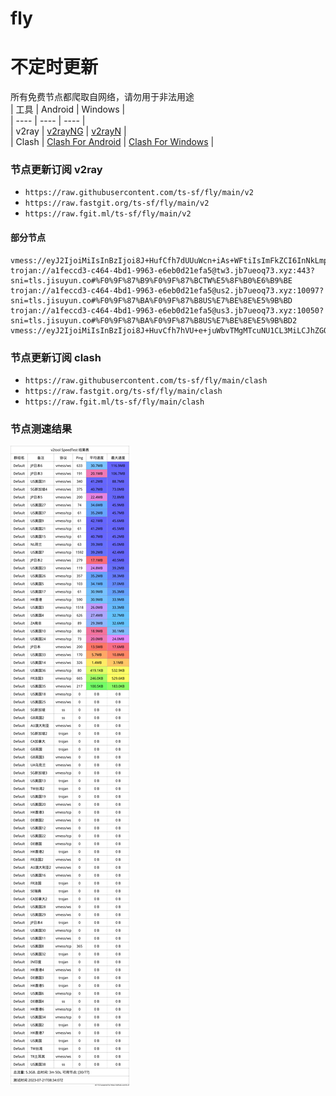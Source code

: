 # fly
# 不定时更新
所有免费节点都爬取自网络，请勿用于非法用途  
|  工具  | Android  | Windows  |  
|  ----  | ----   | ----  |  
| v2ray  | [v2rayNG](https://github.com/2dust/v2rayNG/releases) | [v2rayN](https://github.com/2dust/v2rayN/releases) |  
| Clash  | [Clash For Android](https://github.com/Kr328/ClashForAndroid/releases) | [Clash For Windows](https://github.com/Fndroid/clash_for_windows_pkg/releases) | 
  
### 节点更新订阅  v2ray
- `https://raw.githubusercontent.com/ts-sf/fly/main/v2`  
- `https://raw.fastgit.org/ts-sf/fly/main/v2`  
- `https://raw.fgit.ml/ts-sf/fly/main/v2`  
#### 部分节点  
``` 
vmess://eyJ2IjoiMiIsInBzIjoi8J+HufCfh7dUUuWcn+iAs+WFtiIsImFkZCI6InNkLmplaWRpYW4ueHl6IiwicG9ydCI6IjM5MjAzIiwiaWQiOiI5YThlMjRmNC01MTQyLTQyODItODQ1ZC0yMmJmZmVmYTFjMWIiLCJhaWQiOiIwIiwic2N5IjoiYXV0byIsIm5ldCI6IndzIiwidHlwZSI6Im5vbmUiLCJob3N0IjoidG1zLmRpbmd0YWxrLmNvbSIsInBhdGgiOiIvIiwidGxzIjoiIiwic25pIjoiIiwidGVzdF9uYW1lIjoiVFLlnJ/ogLPlhbYifQ==
trojan://a1feccd3-c464-4bd1-9963-e6eb0d21efa5@tw3.jb7ueoq73.xyz:443?sni=tls.jisuyun.co#%F0%9F%87%B9%F0%9F%87%BCTW%E5%8F%B0%E6%B9%BE
trojan://a1feccd3-c464-4bd1-9963-e6eb0d21efa5@us2.jb7ueoq73.xyz:10097?sni=tls.jisuyun.co#%F0%9F%87%BA%F0%9F%87%B8US%E7%BE%8E%E5%9B%BD
trojan://a1feccd3-c464-4bd1-9963-e6eb0d21efa5@us3.jb7ueoq73.xyz:10050?sni=tls.jisuyun.co#%F0%9F%87%BA%F0%9F%87%B8US%E7%BE%8E%E5%9B%BD2
vmess://eyJ2IjoiMiIsInBzIjoi8J+HuvCfh7hVU+e+juWbvTMgMTcuNU1CL3MiLCJhZGQiOiIxMzcuMTc1LjE4LjkwIiwicG9ydCI6IjQyMDAyIiwiaWQiOiI0MTgwNDhhZi1hMjkzLTRiOTktOWIwYy05OGNhMzU4MGRkMjQiLCJhaWQiOiI2NCIsInNjeSI6ImF1dG8iLCJuZXQiOiJ0Y3AiLCJ0eXBlIjoibm9uZSIsImhvc3QiOiI0MTl0dy5sanlkdy50b3AiLCJwYXRoIjoiLyIsInRscyI6IiIsInNuaSI6IiIsInRlc3RfbmFtZSI6IlVT576O5Zu9MyJ9
```
### 节点更新订阅  clash
- `https://raw.githubusercontent.com/ts-sf/fly/main/clash`  
- `https://raw.fastgit.org/ts-sf/fly/main/clash`  
- `https://raw.fgit.ml/ts-sf/fly/main/clash`  

### 节点测速结果
![image](traffic.png)
